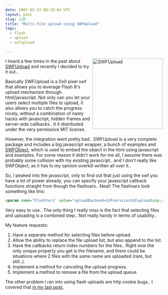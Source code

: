 ```yaml
---
date: 2007-02-24 08:18:04 UTC
layout: post
slug: 118
title: "Multi-file upload using SWFUpload"
tags:
  - flash
  - upload
  - swfupload

---
```

<a href="http://swfupload.mammon.se/"><img src="http://swfupload.mammon.se/images/common/big_logo.png" alt="SWFUpload" style="width: 225px; float: right"/></a>
<p>I heard a few times in the past about <a href="http://swfupload.mammon.se/">SWFUpload</a> and recently I decided to try it out..</p>

<p>Basically SWFUpload is a 0x0 pixel swf that allows you to leverage Flash 8's upload mechanism through html/javascript. Not only can you let your users select multiple files to upload, it also allows you to catch the progress nicely, without a combination of nasty hacks with javascript, hidden frames and server-side callbacks.. It it  distributed under the very permissive MIT license.</p>

<p>However, the integration went pretty bad.. SWFUpload is a very complete package and includes a big javascript wrapper, a bunch of examples and <a href="http://blog.deconcept.com/swfobject/">SWFObject</a>, which is used to embed the object in the html using javascript and examples. For some reason it didn't work for me all, I assume there was probably some collision with  my existing javascript.. and I don't really like SWFObject, as it has to my opinion overkill written all over it..</p>

<p>So, I peaked into the javascript, only to find out that just using the swf you have a lot of power already, you can specify your javascript callback functions straight from though the flashvars.. Neat! The flashvars look something like this: </p>

```html
<param name="FlashVars" value="uploadBackend=%2Fservices%2Fupload&amp;uploadStartCallback=Uploader.onStart&amp;uploadProgressCallback=Uploader.onProgress&amp;uploadCompleteCallback=Uploader.onComplete&amp;uploadCancelCallback=Uploader.onCancel&amp;uploadErrorCallback=Uploader.onError&amp;allowedFiletypes=%2A.gif%3B%2A.jpg%3B%2A.mp3&amp;allowedFilesize=204800&amp;uploadQueueCompleteCallback=Uploader.onQueueComplete" />
```

<p>Very easy to use.. The only thing I really miss is the fact that selecting files and uploading is a combined step..  Not really handy in terms of usability..</p>

<p>My feature requests:</p>

<ol>
  <li>Have a separate method for selecting files before upload.</li>
  <li>Allow the ability to replace the file upload list, but also append to the list.</li>
  <li>Have the callbacks return index numbers for the files.. Right now the only unique property you get is the filename, and there could be situations where 2 files with the same name are uploaded (rare, but still..).</li>
  <li>Implement a method for canceling the upload progress.</li>
  <li>Implement a method to remove a file from the upload queue.</li>
</ol>

<p>The other problem I ran into using flash uploads are http cookie bugs.. I covered that <a href="http://www.rooftopsolutions.nl/article/117">in my last post.</a></p>
